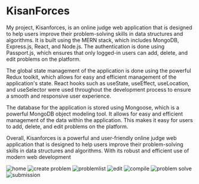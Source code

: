 
# KisanForces
My project, Kisanforces, is an online judge web application that is designed to help users improve their problem-solving skills in data structures and algorithms.
It is built using the MERN stack, which includes MongoDB, Express.js, React, and Node.js.
The authentication is done using Passport.js, which ensures that only logged-in users can add, delete, and edit problems on the platform.

The global state management of the application is done using the powerful Redux toolkit, which allows for easy and efficient management of the application's state.
React hooks such as useState, useEffect, useLocation, and useSelector were used throughout the development process to ensure a smooth and responsive user experience.

The database for the application is stored using Mongoose, which is a powerful MongoDB object modeling tool. It allows for easy and efficient management of the data within the application.
This makes it easy for users to add, delete, and edit problems on the platform.

Overall, Kisanforces is a powerful and user-friendly online judge web application that is designed to help users improve their problem-solving skills in data structures and algorithms.
With its robust and efficient use of modern web development


![home](https://user-images.githubusercontent.com/115223366/213677578-d41b1fc7-9ed4-49e3-8b71-35ae33b74dae.png)
![create problem](https://user-images.githubusercontent.com/115223366/213677687-616915c8-dddf-4038-b94b-f6cf968e1967.png)
![problemlist](https://user-images.githubusercontent.com/115223366/213677721-9b8e9257-93ed-40fc-a653-907eda277fcc.png)
![edit](https://user-images.githubusercontent.com/115223366/213677741-70f765f7-9cd4-49b1-a1d7-d242d282cf4f.png)
![compile](https://user-images.githubusercontent.com/115223366/213677762-9306e64d-4415-4171-8efb-edda268de0e1.png)
![problem solve](https://user-images.githubusercontent.com/115223366/213677806-8a4e7747-8cc8-4058-8bf9-869e1101ec7c.png)
![submission](https://user-images.githubusercontent.com/115223366/213678264-332f21fc-4f54-421a-b4f3-794ce2e2add4.png)
